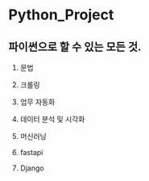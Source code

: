 # Python_Project

## 파이썬으로 할 수 있는 모든 것.

1. 문법

2. 크롤링

3. 업무 자동화

4. 데이터 분석 및 시각화

5. 머신러닝

6. fastapi

7. Django

